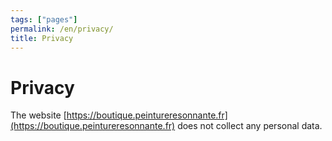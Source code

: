 ```yaml
---
tags: ["pages"]
permalink: /en/privacy/
title: Privacy
---
```


# Privacy

The website [https://boutique.peintureresonnante.fr](https://boutique.peintureresonnante.fr) does not collect any personal data.
